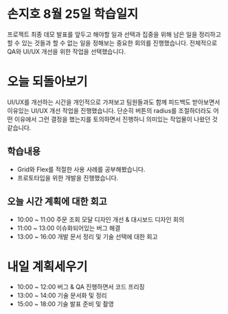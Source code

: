 # 손지호 8월 25일 학습일지

프로젝트 최종 데모 발표를 앞두고 해야할 일과 선택과 집중을 위해 남은 일을 정리하고 할 수 있는 것들과 할 수 없는 일을 정해보는 중요한 회의를 진행했습니다. 전체적으로 QA와 UI/UX 개선을 위한 작업을 선택했습니다.

# 오늘 되돌아보기

UI/UX를 개선하는 시간을 개인적으로 가져보고 팀원들과도 함께 피드백도 받아보면서 이유있는 UI/UX 개선 작업을 진행했습니다. 단순히 버튼의 radius를 조절하더라도 어떤 이유에서 그런 결정을 했는지를 토의하면서 진행하니 의미있는 작업물이 나왔던 것 같습니다.

## 학습내용

- Grid와 Flex를 적절한 사용 사례를 공부해봤습니다.
- 프로토타입을 위한 개발을 진행했습니다.

## 오늘 시간 계획에 대한 회고

- 10:00 ~ 11:00 주문 조회 모달 디자인 개선 & 대시보드 디자인 회의
- 11:00 ~ 13:00 이슈화되어있는 버그 해결
- 13:00 ~ 16:00 개발 문서 정리 및 기술 선택에 대한 회고

# 내일 계획세우기

- 10:00 ~ 12:00 버그 & QA 진행하면서 코드 프리징
- 13:00 ~ 14:00 기술 문서화 및 정리
- 15:00 ~ 18:00 기술 발표 준비 및 촬영
